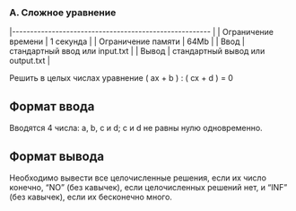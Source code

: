 ### A. Сложное уравнение
|------------------------------------------------------- |
| Ограничение времени | 1 секунда                        |
| Ограничение памяти 	| 64Mb                             |
| Ввод                | стандартный ввод или input.txt   |
| Вывод 	            | стандартный вывод или output.txt |

Решить в целых числах уравнение ( ax + b ) : ( cx + d ) = 0

## Формат ввода
Вводятся 4 числа: a, b, c и d; c и d не равны нулю одновременно.

## Формат вывода
Необходимо вывести все целочисленные решения, если их число конечно, “NO” (без кавычек), если целочисленных решений нет, и “INF” (без кавычек), если их бесконечно много. 
